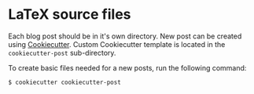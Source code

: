 # LaTeX source files

Each blog post should be in it's own directory. New post can be created using
[Cookiecutter](https://github.com/cookiecutter/cookiecutter). Custom
Cookiecutter template is located in the `cookiecutter-post` sub-directory.

To create basic files needed for a new posts, run the following command:

    $ cookiecutter cookiecutter-post

